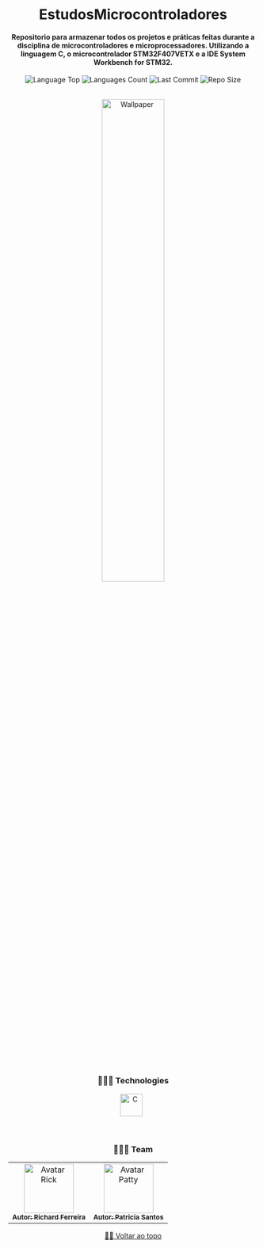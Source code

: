 <div align="center">
  
# EstudosMicrocontroladores   
  
<h4> Repositorio para armazenar todos os projetos e práticas feitas durante a disciplina de microcontroladores e microprocessadores. Utilizando a linguagem C, o microcontrolador STM32F407VETX e a IDE System Workbench for STM32.
</h4>    
  
  
<p>
<!-- Image Shields -->
<img  alt="Language Top"  src="https://img.shields.io/github/languages/top/RickFerreira/EstudosMicrocontroladores">
<img  alt="Languages Count"  src="https://img.shields.io/github/languages/count/RickFerreira/EstudosMicrocontroladores">
<img  alt="Last Commit"  src="https://img.shields.io/github/last-commit/RickFerreira/EstudosMicrocontroladores">
<img  alt="Repo Size"  src="https://img.shields.io/github/repo-size/RickFerreira/EstudosMicrocontroladores">
</a>
</p>
<br>

<img  alt="Wallpaper"  src="https://media.discordapp.net/attachments/970384663942168626/971092832020467732/456498.jpg?width=815&height=458" width="50%">

<br> 

### 👨🏻‍💻 Technologies

<img src="https://cdn.icon-icons.com/icons2/2415/PNG/512/c_original_logo_icon_146611.png" alt="C" width="45"> &nbsp;

<br>

### 👨🏻‍💻 Team

<table>
  <tr>
    <td align="center">
      <a href="https://github.com/RickFerreira">
        <img src="https://avatars.githubusercontent.com/u/40415279?v=4" width="100px;" alt="Avatar Rick"/><br>
        <sub>
          <b>Autor: Richard Ferreira</b>
        </sub>
      </a>
    </td>
        <td align="center">
      <a href="https://github.com/Patricia-Santos">
        <img src="https://avatars.githubusercontent.com/u/54537516?v=4" width="100px;" alt="Avatar Patty"/><br>
        <sub>
          <b>Autor: Patricia Santos</b>
        </sub>
      </a>
    </td>
  </tr>
</table>

[☝🏽 Voltar ao topo](#EstudosMicrocontroladores )<br>


</div>
